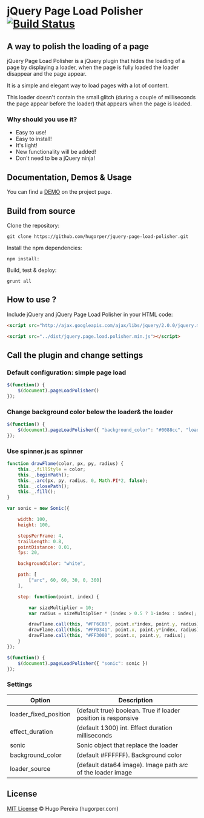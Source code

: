 # jQuery Page Load Polisher [![Build Status](https://travis-ci.org/hugorper/jquery-page-load-polisher.svg?branch=master)](https://travis-ci.org/hugorper/jquery-page-load-polisher)

## A way to polish the loading of a page

jQuery Page Load Polisher is a jQuery plugin that hides the loading of a page by displaying a loader, when the page is fully loaded the loader disappear and the page appear.

It is a simple and elegant way to load pages with a lot of content.

This loader doesn't contain the small glitch (during a couple of milliseconds the page appear before the loader) that appears when the page is loaded.

### Why should you use it?

 - Easy to use!
 - Easy to install!
 - It's light!
 - New functionality will be added!
 - Don't need to be a jQuery ninja!

## Documentation, Demos & Usage

You can find a [DEMO](https://hugorper.github.com/jquery-page-load-polisher) on the project page.

## Build from source

Clone the repository:

```
git clone https://github.com/hugorper/jquery-page-load-polisher.git
```

Install the npm dependencies:

```
npm install:
```

Build, test & deploy:

```
grunt all
```

## How to use ?

Include jQuery and jQuery Page Load Polisher in your HTML code:

```html
<script src="http://ajax.googleapis.com/ajax/libs/jquery/2.0.0/jquery.min.js"></script>

<script src="../dist/jquery.page.load.polisher.min.js"></script>
```

## Call the plugin and change settings

### Default configuration: simple page load

```js
$(function() {
	$(document).pageLoadPolisher()
});
```

### Change background color below the loader& the loader

```js
$(function() {
	$(document).pageLoadPolisher({ "background_color": "#0088cc", "loader_source": "loader64.gif" })
});
```

### Use spinner.js as spinner

```js
function drawFlame(color, px, py, radius) {
	this._.fillStyle = color;
	this._.beginPath();
	this._.arc(px, py, radius, 0, Math.PI*2, false);
	this._.closePath();
	this._.fill();
}

var sonic = new Sonic({

	width: 100,
	height: 100,

	stepsPerFrame: 4,
	trailLength: 0.8,
	pointDistance: 0.01,
	fps: 20,

	backgroundColor: "white",

	path: [
		["arc", 60, 60, 30, 0, 360]
	],

	step: function(point, index) {

		var sizeMultiplier = 10;
		var radius = sizeMultiplier * (index > 0.5 ? 1-index : index);

		drawFlame.call(this, "#FF6C08", point.x*index, point.y, radius);
		drawFlame.call(this, "#FFD341", point.x, point.y*index, radius);
		drawFlame.call(this, "#FF3000", point.x, point.y, radius);
	}
});

$(function() {
	$(document).pageLoadPolisher({ "sonic": sonic })
});
```

### Settings

Option  | Description
------------- | -------------
loader_fixed_position  | (default true) boolean. True if loader position is responsive
effect_duration  | (default 1300) int. Effect duration milliseconds
sonic  | Sonic object that replace the loader
background_color  | (default #FFFFFF). Background color
loader_source  | (default data64 image). Image path _src_ of the loader image

## License

[MIT License](http://hugorper.mit-license.org/) © Hugo Pereira (hugorper.com)
